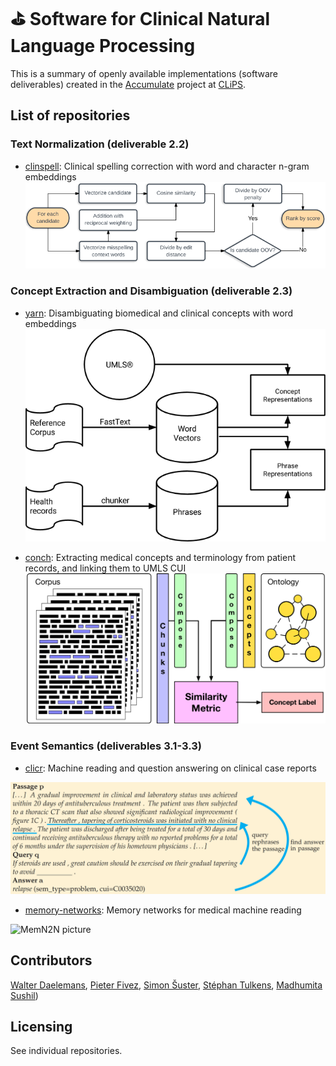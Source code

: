 # &#9971; Software for Clinical Natural Language Processing

This is a summary of openly available implementations (software deliverables) created in the [Accumulate](http://www.accumulate.be/) project at [CLiPS](https://www.uantwerpen.be/en/rg/clips/).

## List of repositories
### Text Normalization (deliverable 2.2)
- [clinspell](https://github.com/clips/clinspell): Clinical spelling correction with word and character n-gram embeddings
![Alt text](images/clinspell_pic.png "Title")

### Concept Extraction and Disambiguation (deliverable 2.3)
- [yarn](https://github.com/clips/yarn): Disambiguating biomedical and clinical concepts with word embeddings
![Alt text](images/sunflower_pic.png "Title")

- [conch](https://github.com/clips/conch): Extracting medical concepts and terminology from patient records, and linking them to UMLS CUI 
![Alt text](images/conch.png "Title")

### Event Semantics (deliverables 3.1-3.3)

- [clicr](https://github.com/clips/clicr): Machine reading and question answering on clinical case reports 

![Alt text](images/clicr_pic.png "Title")

- [memory-networks](https://github.com/clips/memory-networks): Memory networks for medical machine reading

![MemN2N picture](https://camo.githubusercontent.com/ba1c7dbbccc5dd51d4a76cc6ef849bca65a9bf4d/687474703a2f2f692e696d6775722e636f6d2f6e7638394a4c632e706e67)


## Contributors
[Walter Daelemans](https://www.clips.uantwerpen.be/~walter/), [Pieter Fivez](https://www.clips.uantwerpen.be/people/pieter-fivez), [Simon Šuster](http://simonsuster.github.io/), [Stéphan Tulkens](http://stephantul.github.io/), [Madhumita Sushil](https://madhumitasushil.github.io/))

## Licensing
See individual repositories.
